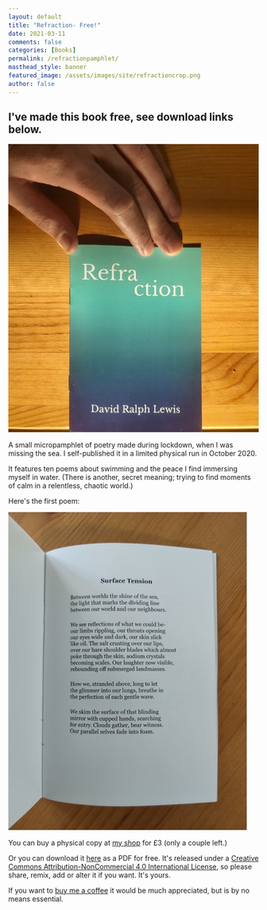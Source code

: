 ```yaml
---  
layout: default  
title: "Refraction- Free!"
date: 2021-03-11
comments: false
categories: [Books]
permalink: /refractionpamphlet/
masthead_style: banner
featured_image: /assets/images/site/refractioncrop.png
author: false
---
```

<div class="container">
<h2>I've made this book free, see download links below.</h2>  
</div>
<div class="container">
<div class="row">
<div class="col-md-4 col-sm-12">
<img src="/assets/images/site/refractioncover.jpg" class="img-fluid" alt="Refraction Cover"><br>
</div>
<div class="col-md-8 col-sm-12">
<p> A small micropamphlet of poetry  made during lockdown, when I was missing the sea. I self-published it in a limited physical run in October 2020.</p>

<p> It features ten poems about swimming and the peace I find immersing myself in water. (There is another, secret meaning; trying to find moments of calm in a relentless, chaotic world.)</p>

 <p> Here's the first poem:</p>

 <img src="/assets/images/site/refractioninside.jpg" class="responsive"><br>

 <p>You can buy a physical copy at <a href="https://davidralphlewis.bigcartel.com">my shop</a> for £3 (only a couple left.)</p>

 <p>Or you can download it <a href="/assets/books/Refraction-free.pdf">here</a> as a PDF for free. It's released under a <a href="https://creativecommons.org/licenses/by-nc/4.0/">Creative Commons Attribution-NonCommercial 4.0 International License</a>, so please share, remix, add or alter it if you want. It's yours.</p>

<p> If you want to <a href="https://ko-fi.com/davidralphlewis">buy me a coffee</a> it would be much appreciated, but is by no means essential.</p>
</div>
</div>
</div>
